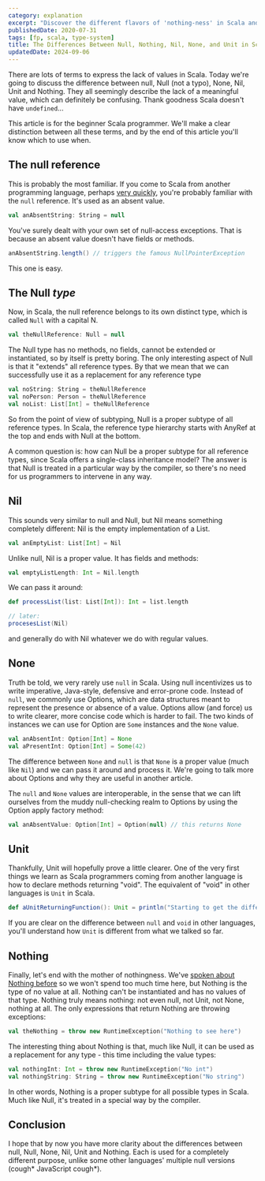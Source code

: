 ```yaml
---
category: explanation
excerpt: "Discover the different flavors of 'nothing-ness' in Scala and how they impact your code"
publishedDate: 2020-07-31
tags: [fp, scala, type-system]
title: The Differences Between Null, Nothing, Nil, None, and Unit in Scala
updatedDate: 2024-09-06
---
```


There are lots of terms to express the lack of values in Scala. Today we're going to discuss the difference between null, Null (not a typo), None, Nil, Unit and Nothing. They all seemingly describe the lack of a meaningful value, which can definitely be confusing. Thank goodness Scala doesn't have `undefined`...

This article is for the beginner Scala programmer. We'll make a clear distinction between all these terms, and by the end of this article you'll know which to use when.

## The null reference

This is probably the most familiar. If you come to Scala from another programming language, perhaps <a href="https://rockthejvm.com/p/scala-at-light-speed">very quickly</a>, you're probably familiar with the `null` reference. It's used as an absent value.

```scala
val anAbsentString: String = null
```

You've surely dealt with your own set of null-access exceptions. That is because an absent value doesn't have fields or methods.

```scala
anAbsentString.length() // triggers the famous NullPointerException
```

This one is easy.

## The Null <em>type</em>

Now, in Scala, the null reference belongs to its own distinct type, which is called `Null` with a capital N.

```scala
val theNullReference: Null = null
```

The Null type has no methods, no fields, cannot be extended or instantiated, so by itself is pretty boring. The only interesting aspect of Null is that it "extends" all reference types. By that we mean that we can successfully use it as a replacement for any reference type

```scala
val noString: String = theNullReference
val noPerson: Person = theNullReference
val noList: List[Int] = theNullReference
```

So from the point of view of subtyping, Null is a proper subtype of all reference types. In Scala, the reference type hierarchy starts with AnyRef at the top and ends with Null at the bottom.

A common question is: how can Null be a proper subtype for all reference types, since Scala offers a single-class inheritance model? The answer is that Null is treated in a particular way by the compiler, so there's no need for us programmers to intervene in any way.

## Nil

This sounds very similar to null and Null, but Nil means something completely different: Nil is the empty implementation of a List.

```scala
val anEmptyList: List[Int] = Nil
```

Unlike null, Nil is a proper value. It has fields and methods:

```scala
val emptyListLength: Int = Nil.length
```

We can pass it around:

```scala
def processList(list: List[Int]): Int = list.length

// later:
procesesList(Nil)
```

and generally do with Nil whatever we do with regular values.

## None

Truth be told, we very rarely use `null` in Scala. Using null incentivizes us to write imperative, Java-style, defensive and error-prone code. Instead of `null`, we commonly use Options, which are data structures meant to represent the presence or absence of a value. Options allow (and force) us to write clearer, more concise code which is harder to fail. The two kinds of instances we can use for Option are `Some` instances and the `None` value.

```scala
val anAbsentInt: Option[Int] = None
val aPresentInt: Option[Int] = Some(42)
```

The difference between `None` and `null` is that `None` is a proper value (much like `Nil`) and we can pass it around and process it. We're going to talk more about Options and why they are useful in another article.

The `null` and `None` values are interoperable, in the sense that we can lift ourselves from the muddy null-checking realm to Options by using the Option apply factory method:

```scala
val anAbsentValue: Option[Int] = Option(null) // this returns None
```

## Unit

Thankfully, Unit will hopefully prove a little clearer. One of the very first things we learn as Scala programmers coming from another language is how to declare methods returning "void". The equivalent of "void" in other languages is `Unit` in Scala.

```scala
def aUnitReturningFunction(): Unit = println("Starting to get the difference!")
```

If you are clear on the difference between `null` and `void` in other languages, you'll understand how `Unit` is different from what we talked so far.

## Nothing

Finally, let's end with the mother of nothingness. We've <a href="https://rockthejvm.com/blog/much-ado-about-nothing">spoken about Nothing before</a> so we won't spend too much time here, but Nothing is the type of no value at all. Nothing can't be instantiated and has no values of that type. Nothing truly means nothing: not even null, not Unit, not None, nothing at all. The only expressions that return Nothing are throwing exceptions:

```scala
val theNothing = throw new RuntimeException("Nothing to see here")
```

The interesting thing about Nothing is that, much like Null, it can be used as a replacement for any type - this time including the value types:

```scala
val nothingInt: Int = throw new RuntimeException("No int")
val nothingString: String = throw new RuntimeException("No string")
```

In other words, Nothing is a proper subtype for all possible types in Scala. Much like Null, it's treated in a special way by the compiler.

## Conclusion

I hope that by now you have more clarity about the differences between null, Null, None, Nil, Unit and Nothing. Each is used for a completely different purpose, unlike some other languages' multiple null versions (cough* JavaScript cough*).
